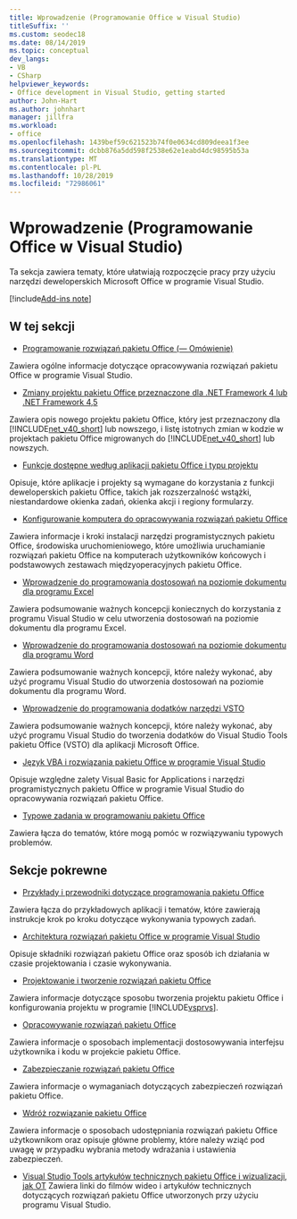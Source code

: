 ```yaml
---
title: Wprowadzenie (Programowanie Office w Visual Studio)
titleSuffix: ''
ms.custom: seodec18
ms.date: 08/14/2019
ms.topic: conceptual
dev_langs:
- VB
- CSharp
helpviewer_keywords:
- Office development in Visual Studio, getting started
author: John-Hart
ms.author: johnhart
manager: jillfra
ms.workload:
- office
ms.openlocfilehash: 1439bef59c621523b74f0e0634cd809deea1f3ee
ms.sourcegitcommit: dcbb876a5dd598f2538e62e1eabd4dc98595b53a
ms.translationtype: MT
ms.contentlocale: pl-PL
ms.lasthandoff: 10/28/2019
ms.locfileid: "72986061"
---
```

# <a name="get-started-office-development-in-visual-studio"></a>Wprowadzenie (Programowanie Office w Visual Studio)
  Ta sekcja zawiera tematy, które ułatwiają rozpoczęcie pracy przy użyciu narzędzi deweloperskich Microsoft Office w programie Visual Studio.

[!include[Add-ins note](includes/addinsnote.md)]

## <a name="in-this-section"></a>W tej sekcji
- [Programowanie rozwiązań pakietu Office &#40;— Omówienie&#41;](../vsto/office-solutions-development-overview-vsto.md)

 Zawiera ogólne informacje dotyczące opracowywania rozwiązań pakietu Office w programie Visual Studio.

- [Zmiany projektu pakietu Office przeznaczone dla .NET Framework 4 lub .NET Framework 4,5](../vsto/changes-to-the-design-of-office-projects-that-target-the-dotnet-framework-4-or-the-dotnet-framework-4-5.md)

 Zawiera opis nowego projektu pakietu Office, który jest przeznaczony dla [!INCLUDE[net_v40_short](../sharepoint/includes/net-v40-short-md.md)] lub nowszego, i listę istotnych zmian w kodzie w projektach pakietu Office migrowanych do [!INCLUDE[net_v40_short](../sharepoint/includes/net-v40-short-md.md)] lub nowszych.

- [Funkcje dostępne według aplikacji pakietu Office i typu projektu](../vsto/features-available-by-office-application-and-project-type.md)

 Opisuje, które aplikacje i projekty są wymagane do korzystania z funkcji deweloperskich pakietu Office, takich jak rozszerzalność wstążki, niestandardowe okienka zadań, okienka akcji i regiony formularzy.

- [Konfigurowanie komputera do opracowywania rozwiązań pakietu Office](../vsto/configuring-a-computer-to-develop-office-solutions.md)

 Zawiera informacje i kroki instalacji narzędzi programistycznych pakietu Office, środowiska uruchomieniowego, które umożliwia uruchamianie rozwiązań pakietu Office na komputerach użytkowników końcowych i podstawowych zestawach międzyoperacyjnych pakietu Office.

- [Wprowadzenie do programowania dostosowań na poziomie dokumentu dla programu Excel](../vsto/getting-started-programming-document-level-customizations-for-excel.md)

 Zawiera podsumowanie ważnych koncepcji koniecznych do korzystania z programu Visual Studio w celu utworzenia dostosowań na poziomie dokumentu dla programu Excel.

- [Wprowadzenie do programowania dostosowań na poziomie dokumentu dla programu Word](../vsto/getting-started-programming-document-level-customizations-for-word.md)

 Zawiera podsumowanie ważnych koncepcji, które należy wykonać, aby użyć programu Visual Studio do utworzenia dostosowań na poziomie dokumentu dla programu Word.

- [Wprowadzenie do programowania dodatków narzędzi VSTO](../vsto/getting-started-programming-vsto-add-ins.md)

 Zawiera podsumowanie ważnych koncepcji, które należy wykonać, aby użyć programu Visual Studio do tworzenia dodatków do Visual Studio Tools pakietu Office (VSTO) dla aplikacji Microsoft Office.

- [Język VBA i rozwiązania pakietu Office w programie Visual Studio](../vsto/vba-and-office-solutions-in-visual-studio-compared.md)

 Opisuje względne zalety Visual Basic for Applications i narzędzi programistycznych pakietu Office w programie Visual Studio do opracowywania rozwiązań pakietu Office.

- [Typowe zadania w programowaniu pakietu Office](../vsto/common-tasks-in-office-programming.md)

 Zawiera łącza do tematów, które mogą pomóc w rozwiązywaniu typowych problemów.

## <a name="related-sections"></a>Sekcje pokrewne
- [Przykłady i przewodniki dotyczące programowania pakietu Office](../vsto/office-development-samples-and-walkthroughs.md)

 Zawiera łącza do przykładowych aplikacji i tematów, które zawierają instrukcje krok po kroku dotyczące wykonywania typowych zadań.

- [Architektura rozwiązań pakietu Office w programie Visual Studio](../vsto/architecture-of-office-solutions-in-visual-studio.md)

 Opisuje składniki rozwiązań pakietu Office oraz sposób ich działania w czasie projektowania i czasie wykonywania.

- [Projektowanie i tworzenie rozwiązań pakietu Office](../vsto/designing-and-creating-office-solutions.md)

 Zawiera informacje dotyczące sposobu tworzenia projektu pakietu Office i konfigurowania projektu w programie [!INCLUDE[vsprvs](../sharepoint/includes/vsprvs-md.md)].

- [Opracowywanie rozwiązań pakietu Office](../vsto/developing-office-solutions.md)

 Zawiera informacje o sposobach implementacji dostosowywania interfejsu użytkownika i kodu w projekcie pakietu Office.

- [Zabezpieczanie rozwiązań pakietu Office](../vsto/securing-office-solutions.md)

 Zawiera informacje o wymaganiach dotyczących zabezpieczeń rozwiązań pakietu Office.

- [Wdróż rozwiązanie pakietu Office](../vsto/deploying-an-office-solution.md)

 Zawiera informacje o sposobach udostępniania rozwiązań pakietu Office użytkownikom oraz opisuje główne problemy, które należy wziąć pod uwagę w przypadku wybrania metody wdrażania i ustawienia zabezpieczeń.

- [Visual Studio Tools artykułów technicznych pakietu Office i wizualizacji, jak OT](/previous-versions/office/developer/office-2007/bb871648(v=office.12)) Zawiera linki do filmów wideo i artykułów technicznych dotyczących rozwiązań pakietu Office utworzonych przy użyciu programu Visual Studio.
